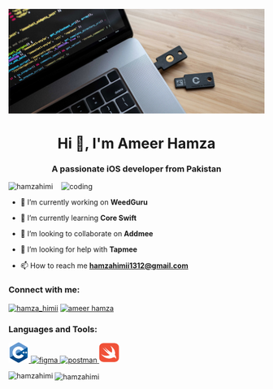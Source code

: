 ![logo](https://github.com/Tajamal-Iqbal/Tajamal-Iqbal/blob/main/5582-github-blog-r3.jpg)

<h1 align="center">Hi 👋, I'm Ameer Hamza</h1>
<h3 align="center">A passionate iOS developer from Pakistan</h3>

<img align="right"  alt="coding" width="400" src="https://user-images.githubusercontent.com/55389276/140866485-8fb1c876-9a8f-4d6a-98dc-08c4981eaf70.gif">

<p align="left"> <img src="https://komarev.com/ghpvc/?username=hamzahimi&label=Profile%20views&color=0e75b6&style=flat" alt="hamzahimi" /> </p>

- 🔭 I’m currently working on **WeedGuru**

- 🌱 I’m currently learning **Core Swift**

- 👯 I’m looking to collaborate on **Addmee**

- 🤝 I’m looking for help with **Tapmee**

- 📫 How to reach me **hamzahimii1312@gmail.com**

<h3 align="left">Connect with me:</h3>
<p align="left">
<a href="https://twitter.com/hamza_himii" target="blank"><img align="center" src="https://raw.githubusercontent.com/rahuldkjain/github-profile-readme-generator/master/src/images/icons/Social/twitter.svg" alt="hamza_himii" height="30" width="40" /></a>
<a href="https://linkedin.com/in/ameer hamza" target="blank"><img align="center" src="https://raw.githubusercontent.com/rahuldkjain/github-profile-readme-generator/master/src/images/icons/Social/linked-in-alt.svg" alt="ameer hamza" height="30" width="40" /></a>
</p>

<h3 align="left">Languages and Tools:</h3>
<p align="left"> <a href="https://www.w3schools.com/cpp/" target="_blank" rel="noreferrer"> <img src="https://raw.githubusercontent.com/devicons/devicon/master/icons/cplusplus/cplusplus-original.svg" alt="cplusplus" width="40" height="40"/> </a> <a href="https://www.figma.com/" target="_blank" rel="noreferrer"> <img src="https://www.vectorlogo.zone/logos/figma/figma-icon.svg" alt="figma" width="40" height="40"/> </a> <a href="https://postman.com" target="_blank" rel="noreferrer"> <img src="https://www.vectorlogo.zone/logos/getpostman/getpostman-icon.svg" alt="postman" width="40" height="40"/> </a> <a href="https://developer.apple.com/swift/" target="_blank" rel="noreferrer"> <img src="https://raw.githubusercontent.com/devicons/devicon/master/icons/swift/swift-original.svg" alt="swift" width="40" height="40"/> </a> </p>

<p><img align="left" src="https://github-readme-stats.vercel.app/api/top-langs?username=hamzahimi&show_icons=true&locale=en&layout=compact" alt="hamzahimi" /></p>

<p>&nbsp;<img align="center" src="https://github-readme-stats.vercel.app/api?username=hamzahimi&show_icons=true&locale=en" alt="hamzahimi" /></p>
